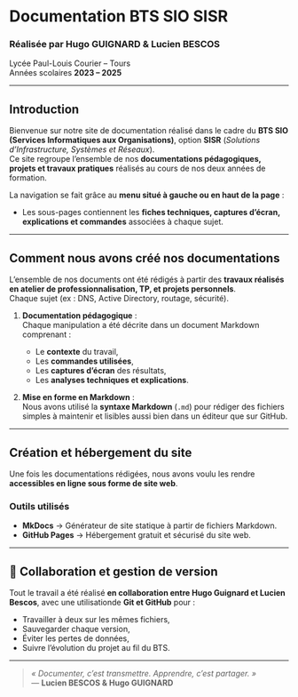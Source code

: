 # Documentation BTS SIO SISR  
### Réalisée par **Hugo GUIGNARD** & **Lucien BESCOS**

Lycée Paul-Louis Courier – Tours  
Années scolaires **2023 – 2025**

---

## Introduction

Bienvenue sur notre site de documentation réalisé dans le cadre du **BTS SIO (Services Informatiques aux Organisations)**, option **SISR** (*Solutions d’Infrastructure, Systèmes et Réseaux*).  
Ce site regroupe l’ensemble de nos **documentations pédagogiques, projets et travaux pratiques** réalisés au cours de nos deux années de formation.

La navigation se fait grâce au **menu situé à gauche ou en haut de la page** :   
- Les sous-pages contiennent les **fiches techniques, captures d’écran, explications et commandes** associées à chaque sujet.

---

## Comment nous avons créé nos documentations

L’ensemble de nos documents ont été rédigés à partir des **travaux réalisés en atelier de professionnalisation, TP, et projets personnels**.  
Chaque sujet (ex : DNS, Active Directory, routage, sécurité).

1. **Documentation pédagogique** :  
   Chaque manipulation a été décrite dans un document Markdown comprenant :
   - Le **contexte** du travail,  
   - Les **commandes utilisées**,  
   - Les **captures d’écran** des résultats,  
   - Les **analyses techniques et explications**.

2. **Mise en forme en Markdown** :  
   Nous avons utilisé la **syntaxe Markdown** (`.md`) pour rédiger des fichiers simples à maintenir et lisibles aussi bien dans un éditeur que sur GitHub.

---

##  Création et hébergement du site

Une fois les documentations rédigées, nous avons voulu les rendre **accessibles en ligne sous forme de site web**.  

### Outils utilisés
- **MkDocs** → Générateur de site statique à partir de fichiers Markdown.  
- **GitHub Pages** → Hébergement gratuit et sécurisé du site web.

---

## 🤝 Collaboration et gestion de version

Tout le travail a été réalisé **en collaboration entre Hugo Guignard et Lucien Bescos**, avec une utilisationde **Git et GitHub** pour :
- Travailler à deux sur les mêmes fichiers,
- Sauvegarder chaque version,
- Éviter les pertes de données,
- Suivre l’évolution du projet au fil du BTS.

---

> _« Documenter, c’est transmettre. Apprendre, c’est partager. »_  
> — **Lucien BESCOS & Hugo GUIGNARD**
